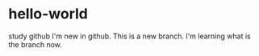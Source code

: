 # hello-world
study github
I'm new in github. This is a new branch. I'm learning what is the branch now.
